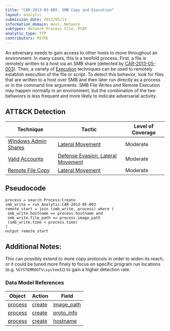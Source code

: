 ```yaml
---
title: "CAR-2013-05-005: SMB Copy and Execution"
layout: analytic
submission_date: 2013/05/13
information_domain: Host, Network
subtypes: Network Process File, PCAP
analytic_type: TTP
contributors: MITRE
---
```


An adversary needs to gain access to other hosts to move throughout an environment. In many cases, this is a twofold process. First, a file is remotely written to a host via an SMB share (detected by [CAR-2013-05-003](CAR-2013-05-003)). Then, a variety of [Execution](https://attack.mitre.org/tactics/TA0002) techniques can be used to remotely establish execution of the file or script. To detect this behavior, look for files that are written to a host over SMB and then later run directly as a process or in the command line arguments. SMB File Writes and Remote Execution may happen normally in an environment, but the combination of the two behaviors is less frequent and more likely to indicate adversarial activity.

## ATT&CK Detection

|Technique |Tactic |Level of Coverage |
|---|---|---|
|[Windows Admin Shares](https://attack.mitre.org/techniques/T1077/)|[Lateral Movement](https://attack.mitre.org/tactics/TA0008)|Moderate|
|[Valid Accounts](https://attack.mitre.org/techniques/T1078/)|[Defense Evasion](https://attack.mitre.org/tactics/TA0005),[ Lateral Movement](https://attack.mitre.org/tactics/TA0008)|Moderate|
|[Remote File Copy](https://attack.mitre.org/techniques/T1105/)|[Lateral Movement](https://attack.mitre.org/tactics/TA0008)|Moderate|

## Pseudocode

```
process = search Process:Create
smb_write = run Analytic:CAR-2013-05-003
remote_start = join (smb_write, process) where (
 smb_write.hostname == process.hostname and
 smb_write.file_path == process.image_path
 (smb_write.time < process.time)
)
output remote_start
```

## Additional Notes: 

This can possibly extend to more copy protocols in order to widen its reach, or it could be tuned more finely to focus on specific program run locations (e.g. `%SYSTEMROOT%\system32`) to gain a higher detection rate.


### Data Model References

|Object|Action|Field|
|---|---|---|
| [process](../data_model/process) | [create](../data_model/process#create) | [image_path](../data_model/process#image_path) |
| [process](../data_model/process) | [create](../data_model/process#create) | [proto_info](../data_model/flow#proto_info) |
| [process](../data_model/process) | [create](../data_model/process#create) | [hostname](../data_model/process#hostname) |